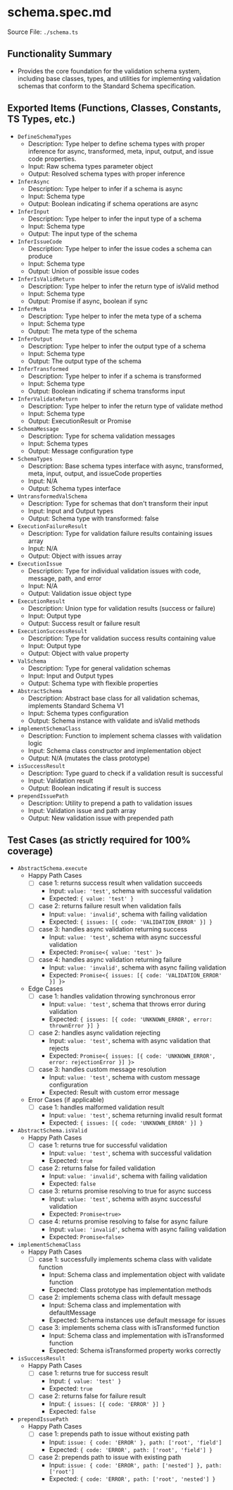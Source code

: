 # schema.spec.md

Source File: `./schema.ts`

## Functionality Summary
- Provides the core foundation for the validation schema system, including base classes, types, and utilities for implementing validation schemas that conform to the Standard Schema specification.

## Exported Items (Functions, Classes, Constants, TS Types, etc.)
- `DefineSchemaTypes`
  - Description: Type helper to define schema types with proper inference for async, transformed, meta, input, output, and issue code properties.
  - Input: Raw schema types parameter object
  - Output: Resolved schema types with proper inference
- `InferAsync`
  - Description: Type helper to infer if a schema is async
  - Input: Schema type
  - Output: Boolean indicating if schema operations are async
- `InferInput`
  - Description: Type helper to infer the input type of a schema
  - Input: Schema type
  - Output: The input type of the schema
- `InferIssueCode`
  - Description: Type helper to infer the issue codes a schema can produce
  - Input: Schema type
  - Output: Union of possible issue codes
- `InferIsValidReturn`
  - Description: Type helper to infer the return type of isValid method
  - Input: Schema type
  - Output: Promise<boolean> if async, boolean if sync
- `InferMeta`
  - Description: Type helper to infer the meta type of a schema
  - Input: Schema type
  - Output: The meta type of the schema
- `InferOutput`
  - Description: Type helper to infer the output type of a schema
  - Input: Schema type
  - Output: The output type of the schema
- `InferTransformed`
  - Description: Type helper to infer if a schema is transformed
  - Input: Schema type
  - Output: Boolean indicating if schema transforms input
- `InferValidateReturn`
  - Description: Type helper to infer the return type of validate method
  - Input: Schema type
  - Output: ExecutionResult or Promise<ExecutionResult>
- `SchemaMessage`
  - Description: Type for schema validation messages
  - Input: Schema types
  - Output: Message configuration type
- `SchemaTypes`
  - Description: Base schema types interface with async, transformed, meta, input, output, and issueCode properties
  - Input: N/A
  - Output: Schema types interface
- `UntransformedValSchema`
  - Description: Type for schemas that don't transform their input
  - Input: Input and Output types
  - Output: Schema type with transformed: false
- `ExecutionFailureResult`
  - Description: Type for validation failure results containing issues array
  - Input: N/A
  - Output: Object with issues array
- `ExecutionIssue`
  - Description: Type for individual validation issues with code, message, path, and error
  - Input: N/A
  - Output: Validation issue object type
- `ExecutionResult`
  - Description: Union type for validation results (success or failure)
  - Input: Output type
  - Output: Success result or failure result
- `ExecutionSuccessResult`
  - Description: Type for validation success results containing value
  - Input: Output type
  - Output: Object with value property
- `ValSchema`
  - Description: Type for general validation schemas
  - Input: Input and Output types
  - Output: Schema type with flexible properties
- `AbstractSchema`
  - Description: Abstract base class for all validation schemas, implements Standard Schema V1
  - Input: Schema types configuration
  - Output: Schema instance with validate and isValid methods
- `implementSchemaClass`
  - Description: Function to implement schema classes with validation logic
  - Input: Schema class constructor and implementation object
  - Output: N/A (mutates the class prototype)
- `isSuccessResult`
  - Description: Type guard to check if a validation result is successful
  - Input: Validation result
  - Output: Boolean indicating if result is success
- `prependIssuePath`
  - Description: Utility to prepend a path to validation issues
  - Input: Validation issue and path array
  - Output: New validation issue with prepended path

## Test Cases (as strictly required for 100% coverage)
- `AbstractSchema.execute`
  - Happy Path Cases
    - [ ] case 1: returns success result when validation succeeds
      - Input: `value: 'test'`, schema with successful validation
      - Expected: `{ value: 'test' }`
    - [ ] case 2: returns failure result when validation fails
      - Input: `value: 'invalid'`, schema with failing validation
      - Expected: `{ issues: [{ code: 'VALIDATION_ERROR' }] }`
    - [ ] case 3: handles async validation returning success
      - Input: `value: 'test'`, schema with async successful validation
      - Expected: `Promise<{ value: 'test' }>`
    - [ ] case 4: handles async validation returning failure
      - Input: `value: 'invalid'`, schema with async failing validation
      - Expected: `Promise<{ issues: [{ code: 'VALIDATION_ERROR' }] }>`
  - Edge Cases
    - [ ] case 1: handles validation throwing synchronous error
      - Input: `value: 'test'`, schema that throws error during validation
      - Expected: `{ issues: [{ code: 'UNKNOWN_ERROR', error: thrownError }] }`
    - [ ] case 2: handles async validation rejecting
      - Input: `value: 'test'`, schema with async validation that rejects
      - Expected: `Promise<{ issues: [{ code: 'UNKNOWN_ERROR', error: rejectionError }] }>`
    - [ ] case 3: handles custom message resolution
      - Input: `value: 'test'`, schema with custom message configuration
      - Expected: Result with custom error message
  - Error Cases (if applicable)
    - [ ] case 1: handles malformed validation result
      - Input: `value: 'test'`, schema returning invalid result format
      - Expected: `{ issues: [{ code: 'UNKNOWN_ERROR' }] }`
- `AbstractSchema.isValid`
  - Happy Path Cases
    - [ ] case 1: returns true for successful validation
      - Input: `value: 'test'`, schema with successful validation
      - Expected: `true`
    - [ ] case 2: returns false for failed validation
      - Input: `value: 'invalid'`, schema with failing validation
      - Expected: `false`
    - [ ] case 3: returns promise resolving to true for async success
      - Input: `value: 'test'`, schema with async successful validation
      - Expected: `Promise<true>`
    - [ ] case 4: returns promise resolving to false for async failure
      - Input: `value: 'invalid'`, schema with async failing validation
      - Expected: `Promise<false>`
- `implementSchemaClass`
  - Happy Path Cases
    - [ ] case 1: successfully implements schema class with validate function
      - Input: Schema class and implementation object with validate function
      - Expected: Class prototype has implementation methods
    - [ ] case 2: implements schema class with default message
      - Input: Schema class and implementation with defaultMessage
      - Expected: Schema instances use default message for issues
    - [ ] case 3: implements schema class with isTransformed function
      - Input: Schema class and implementation with isTransformed function
      - Expected: Schema isTransformed property works correctly
- `isSuccessResult`
  - Happy Path Cases
    - [ ] case 1: returns true for success result
      - Input: `{ value: 'test' }`
      - Expected: `true`
    - [ ] case 2: returns false for failure result
      - Input: `{ issues: [{ code: 'ERROR' }] }`
      - Expected: `false`
- `prependIssuePath`
  - Happy Path Cases
    - [ ] case 1: prepends path to issue without existing path
      - Input: `issue: { code: 'ERROR' }, path: ['root', 'field']`
      - Expected: `{ code: 'ERROR', path: ['root', 'field'] }`
    - [ ] case 2: prepends path to issue with existing path
      - Input: `issue: { code: 'ERROR', path: ['nested'] }, path: ['root']`
      - Expected: `{ code: 'ERROR', path: ['root', 'nested'] }`
